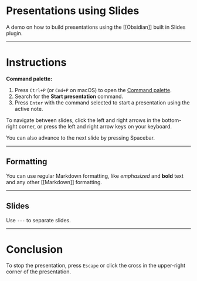 # Presentations using Slides 

A demo on how to build presentations using the [[Obsidian]] built in Slides plugin. 

---

# Instructions

**Command palette:**

1. Press `Ctrl+P` (or `Cmd+P` on macOS) to open the [Command palette](https://help.obsidian.md/Plugins/Command+palette).
2. Search for the **Start presentation** command.
3. Press `Enter` with the command selected to start a presentation using the active note.

To navigate between slides, click the left and right arrows in  the bottom-right corner, or press the left and right arrow keys on your keyboard.

You can also advance to the next slide by pressing Spacebar.


--- 
## Formatting 

You can use regular Markdown formatting, like *emphasized* and **bold** text and any other [[Markdown]] formatting. 

--- 
## Slides 

Use `---` to separate slides.

---

# Conclusion

To stop the presentation, press `Escape` or click the cross in the upper-right corner of the presentation.